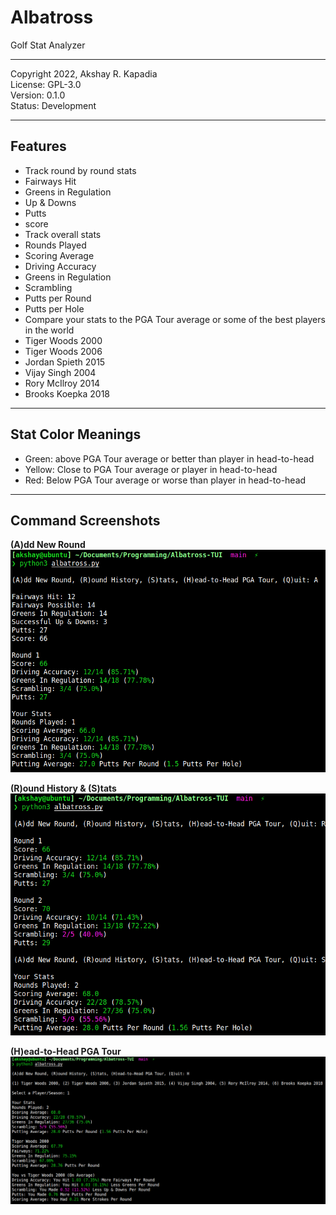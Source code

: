 # Albatross
Golf Stat Analyzer

---

Copyright 2022, Akshay R. Kapadia<br>
License: GPL-3.0<br>
Version: 0.1.0<br>
Status: Development<br>

---

## Features

- Track round by round stats
 - Fairways Hit
 - Greens in Regulation
 - Up & Downs
 - Putts
 - score
- Track overall stats
 - Rounds Played
 - Scoring Average
 - Driving Accuracy
 - Greens in Regulation
 - Scrambling
 - Putts per Round
 - Putts per Hole
- Compare your stats to the PGA Tour average or some of the best players in the world
 - Tiger Woods 2000
 - Tiger Woods 2006
 - Jordan Spieth 2015
 - Vijay Singh 2004
 - Rory McIlroy 2014
 - Brooks Koepka 2018

---

## Stat Color Meanings

- Green: above PGA Tour average or better than player in head-to-head
- Yellow: Close to PGA Tour average or player in head-to-head
- Red: Below PGA Tour average or worse than player in head-to-head

---

## Command Screenshots

**(A)dd New Round**
![Screenshot 1](./images/screenshot_1.png)

**(R)ound History & (S)tats**
![Screenshot 1](./images/screenshot_2.png)

**(H)ead-to-Head PGA Tour**
![Screenshot 1](./images/screenshot_3.png)
